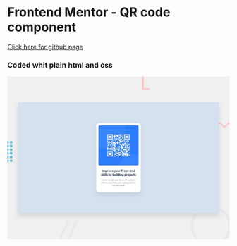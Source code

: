 # Frontend Mentor - QR code component

[Click here for github page](https://keremcanseker.github.io/qr-code-component/)

### Coded whit plain html and css

![Design preview for the QR code component coding challenge](./design/desktop-preview.jpg)


